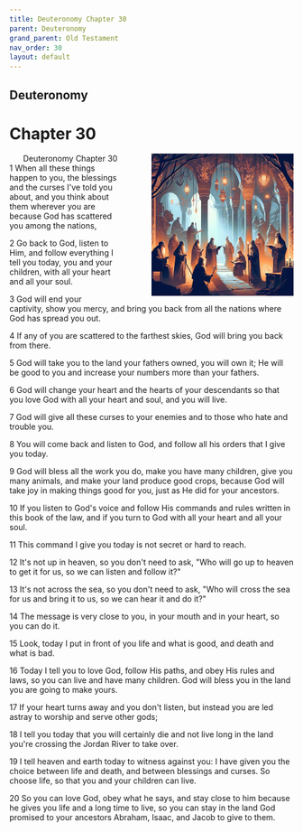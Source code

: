 ```yaml
---
title: Deuteronomy Chapter 30
parent: Deuteronomy
grand_parent: Old Testament
nav_order: 30
layout: default
---
```


## Deuteronomy

# Chapter 30

<div style="clear: both; text-align: right;">
    <img src="/assets/Image/Deuteronomy/500/30.jpg" alt="Deuteronomy Chapter 30" class="chapter-image" style="max-width: 50%; height: auto; float: right; margin: 0 0 10px 10px; padding-left: 10%;">
    <figcaption style="font-size: 14px;">Deuteronomy Chapter 30</figcaption>
</div>
1 When all these things happen to you, the blessings and the curses I've told you about, and you think about them wherever you are because God has scattered you among the nations,

2 Go back to God, listen to Him, and follow everything I tell you today, you and your children, with all your heart and all your soul.

3 God will end your captivity, show you mercy, and bring you back from all the nations where God has spread you out.

4 If any of you are scattered to the farthest skies, God will bring you back from there.

5 God will take you to the land your fathers owned, you will own it; He will be good to you and increase your numbers more than your fathers.

6 God will change your heart and the hearts of your descendants so that you love God with all your heart and soul, and you will live.

7 God will give all these curses to your enemies and to those who hate and trouble you.

8 You will come back and listen to God, and follow all his orders that I give you today.

9 God will bless all the work you do, make you have many children, give you many animals, and make your land produce good crops, because God will take joy in making things good for you, just as He did for your ancestors.

10 If you listen to God's voice and follow His commands and rules written in this book of the law, and if you turn to God with all your heart and all your soul.

11 This command I give you today is not secret or hard to reach.

12 It's not up in heaven, so you don't need to ask, "Who will go up to heaven to get it for us, so we can listen and follow it?"

13 It's not across the sea, so you don't need to ask, "Who will cross the sea for us and bring it to us, so we can hear it and do it?"

14 The message is very close to you, in your mouth and in your heart, so you can do it.

15 Look, today I put in front of you life and what is good, and death and what is bad.

16 Today I tell you to love God, follow His paths, and obey His rules and laws, so you can live and have many children. God will bless you in the land you are going to make yours.

17 If your heart turns away and you don't listen, but instead you are led astray to worship and serve other gods;

18 I tell you today that you will certainly die and not live long in the land you're crossing the Jordan River to take over.

19 I tell heaven and earth today to witness against you: I have given you the choice between life and death, and between blessings and curses. So choose life, so that you and your children can live.

20 So you can love God, obey what he says, and stay close to him because he gives you life and a long time to live, so you can stay in the land God promised to your ancestors Abraham, Isaac, and Jacob to give to them.


